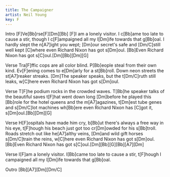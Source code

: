 ```yaml
---
title: The Campaigner
artist: Neil Young
key: F
---
```

Intro
[F]Ve[Bb]rse[F][Dm][Bb]
[F]I am a lonely visitor.
I c[Bb]ame too late to cause a stir,
though I c[F]ampaigned all my l[Dm]ife towards that g[Bb]oal.
I hardly slept the n[A7]ight you wept;
[Dm]our secret's safe and [Dm/C]still well kept
[C]where even Richard Nixon has got s[Dm]oul.
[Bb]Even Richard Nixon has got s[C]oul.[Dm][Bb][Dm][G]

Verse
Tra[F]ffic cops are all color blind.
P[Bb]eople steal from their own kind.
Ev[F]ening comes to e[Dm]arly for a st[Bb]roll.
Down neon streets the st[A7]reaker streaks.
[Dm]The speaker speaks, but the t[Dm/C]ruth still leaks,
w[C]here even Richard Nixon has got s[Dm]oul.

Verse
T[F]he podium rocks in the crowded waves.
T[Bb]he speaker talks of the beautiful saves
t[F]hat went down long [Dm]before he played this [Bb]role
for the hotel queens and the m[A7]agazines,
t[Dm]est tube genes and s[Dm/C]lot machines
wh[Bb]ere even Richard Nixon has [C]got it, s[Dm]oul.[Bb][Dm][G]

Verse
H[F]ospitals have made him cry,
b[Bb]ut there's always a free way in his eye,
t[F]hough his beach just got too cr[Dm]owded for his s[Bb]troll.
Roads stretch out like he[A7]althy veins,
[Dm]and wild gift horses s[Dm/C]train the reins,
w[C]here even Richard Nixon has got s[Dm]oul.
[Bb]Even Richard Nixon has got s[C]oul.[Dm][Bb][G][Bb][A7][Dm]

Verse
I[F]am a lonely visitor.
I[Bb]came too late to cause a stir,
t[F]hough I campaigned all my l[Dm]ife towards that g[Bb]oal.

Outro
[Bb][A7][Dm][Dm/C]

